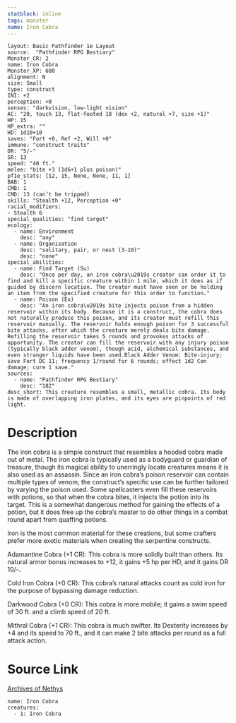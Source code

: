```yaml
---
statblock: inline
tags: monster
name: Iron Cobra
---
```

```statblock
layout: Basic Pathfinder 1e Layout
source:  "Pathfinder RPG Bestiary"
Monster_CR: 2
name: Iron Cobra
Monster_XP: 600
alignment: N
size: Small
type: construct
INI: +2
perception: +0
senses: "darkvision, low-light vision"
AC: "20, touch 13, flat-footed 18 (dex +2, natural +7, size +1)"
HP: 15
HP_extra: ""
HD: 1d10+10
saves: "Fort +0, Ref +2, Will +0"
immune: "construct traits"
DR: "5/-"
SR: 13
speed: "40 ft."
melee: "bite +3 (1d6+1 plus poison)"
pf1e_stats: [12, 15, None, None, 11, 1]
BAB: 1
CMB: 1
CMD: 13 (can’t be tripped)
skills: "Stealth +12, Perception +0"
racial_modifiers:
- Stealth 6
special_qualities: "find target"
ecology:
  - name: Environment
    desc: "any"
  - name: Organisation
    desc: "solitary, pair, or nest (3-10)"
    desc: "none"
special_abilities:
  - name: Find Target (Su)
    desc: "Once per day, an iron cobra\u2019s creator can order it to find and kill a specific creature within 1 mile, which it does as if guided by discern location. The creator must have seen or be holding an item from the specified creature for this order to function."
  - name: Poison (Ex)
    desc: "An iron cobra\u2019s bite injects poison from a hidden reservoir within its body. Because it is a construct, the cobra does not naturally produce this poison, and its creator must refill this reservoir manually. The reservoir holds enough poison for 3 successful bite attacks, after which the creature merely deals bite damage. Refilling the reservoir takes 5 rounds and provokes attacks of opportunity. The creator can fill the reservoir with any injury poison (typically black adder venom), though acid, alchemical substances, and even stranger liquids have been used.Black Adder Venom: Bite-injury; save Fort DC 11; frequency 1/round for 6 rounds; effect 1d2 Con damage; cure 1 save."
sources:
  - name: "Pathfinder RPG Bestiary"
    desc: "182"
desc_short: This creature resembles a small, metallic cobra. Its body is made of overlapping iron plates, and its eyes are pinpoints of red light.
```
# Description
The iron cobra is a simple construct that resembles a hooded cobra made out of metal. The iron cobra is typically used as a bodyguard or guardian of treasure, though its magical ability to unerringly locate creatures means it is also used as an assassin. Since an iron cobra’s poison reservoir can contain multiple types of venom, the construct’s specific use can be further tailored by varying the poison used. Some spellcasters even fill these reservoirs with potions, so that when the cobra bites, it injects the potion into its target. This is a somewhat dangerous method for gaining the effects of a potion, but it does free up the cobra’s master to do other things in a combat round apart from quaffing potions.

Iron is the most common material for these creations, but some crafters prefer more exotic materials when creating the serpentine constructs.

Adamantine Cobra (+1 CR): This cobra is more solidly built than others. Its natural armor bonus increases to +12, it gains +5 hp per HD, and it gains DR 10/-.

Cold Iron Cobra (+0 CR): This cobra’s natural attacks count as cold iron for the purpose of bypassing damage reduction.

Darkwood Cobra (+0 CR): This cobra is more mobile; it gains a swim speed of 30 ft. and a climb speed of 20 ft.

Mithral Cobra (+1 CR): This cobra is much swifter. Its Dexterity increases by +4 and its speed to 70 ft., and it can make 2 bite attacks per round as a full attack action.
# Source Link
[Archives of Nethys](https://aonprd.com/MonsterDisplay.aspx?ItemName=Iron%20Cobra)
```encounter-table
name: Iron Cobra
creatures:
  - 1: Iron Cobra
```
